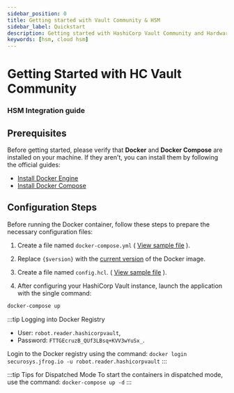 ```yaml
---
sidebar_position: 0
title: Getting started with Vault Community & HSM
sidebar_label: Quickstart
description: Getting started with HashiCorp Vault Community and Hardware Security Modules (HSMs)
keywords: [hsm, cloud hsm]
---
```


# Getting Started with HC Vault Community
### HSM Integration guide

## Prerequisites

Before getting started, please verify that **Docker** and **Docker Compose** are installed on your machine. If they aren’t, you can install them by following the official guides:
- [Install Docker Engine](https://docs.docker.com/engine/install/)
- [Install Docker Compose](https://docs.docker.com/compose/install/)

## Configuration Steps

Before running the Docker container, follow these steps to prepare the necessary configuration files:

1. Create a file named `docker-compose.yml` ( [View sample file](/hc_vault/Installation/docker#configuration) ).

2. Replace `{$version}` with the [current version](../Downloads/release_notes.md) of the Docker image.

3. Create a file named `config.hcl`. ( [View sample file](/hc_vault/Installation/docker#configuration) ).

4. After configuring your HashiCorp Vault instance, launch the application with the single command:
```bash
docker-compose up
```

:::tip Logging into Docker Registry
- User: `robot.reader.hashicorpvault`,
- Password: `FTTGEcruzB_QUf3LBsq+KVV3wYuSx_`.

Login to the Docker registry using the command:
```docker login securosys.jfrog.io -u robot.reader.hashicorpvault```
:::

:::tip Tips for Dispatched Mode
To start the containers in dispatched mode, use the command:
```docker-compose up -d```
:::